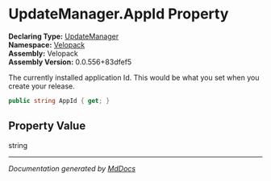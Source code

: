 ﻿<!--  
  <auto-generated>   
    The contents of this file were generated by a tool.  
    Changes to this file may be list if the file is regenerated  
  </auto-generated>   
-->

# UpdateManager.AppId Property

**Declaring Type:** [UpdateManager](../index.md)  
**Namespace:** [Velopack](../../index.md)  
**Assembly:** Velopack  
**Assembly Version:** 0.0.556+83dfef5

 The currently installed application Id. This would be what you set when you create your release.

```csharp
public string AppId { get; }
```

## Property Value

string

___

*Documentation generated by [MdDocs](https://github.com/ap0llo/mddocs)*
